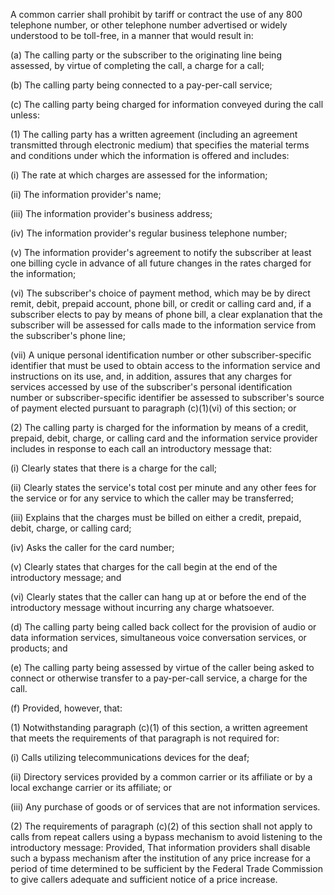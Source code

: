 A common carrier shall prohibit by tariff or contract the use of any 800 telephone number, or other telephone number advertised or widely understood to be toll-free, in a manner that would result in:

(a) The calling party or the subscriber to the originating line being assessed, by virtue of completing the call, a charge for a call;

(b) The calling party being connected to a pay-per-call service;

(c) The calling party being charged for information conveyed during the call unless:

(1) The calling party has a written agreement (including an agreement transmitted through electronic medium) that specifies the material terms and conditions under which the information is offered and includes:

(i) The rate at which charges are assessed for the information;

(ii) The information provider's name;

(iii) The information provider's business address;

(iv) The information provider's regular business telephone number;

(v) The information provider's agreement to notify the subscriber at least one billing cycle in advance of all future changes in the rates charged for the information;

(vi) The subscriber's choice of payment method, which may be by direct remit, debit, prepaid account, phone bill, or credit or calling card and, if a subscriber elects to pay by means of phone bill, a clear explanation that the subscriber will be assessed for calls made to the information service from the subscriber's phone line;

(vii) A unique personal identification number or other subscriber-specific identifier that must be used to obtain access to the information service and instructions on its use, and, in addition, assures that any charges for services accessed by use of the subscriber's personal identification number or subscriber-specific identifier be assessed to subscriber's source of payment elected pursuant to paragraph (c)(1)(vi) of this section; or

(2) The calling party is charged for the information by means of a credit, prepaid, debit, charge, or calling card and the information service provider includes in response to each call an introductory message that:

(i) Clearly states that there is a charge for the call;

(ii) Clearly states the service's total cost per minute and any other fees for the service or for any service to which the caller may be transferred;

(iii) Explains that the charges must be billed on either a credit, prepaid, debit, charge, or calling card;

(iv) Asks the caller for the card number;

(v) Clearly states that charges for the call begin at the end of the introductory message; and

(vi) Clearly states that the caller can hang up at or before the end of the introductory message without incurring any charge whatsoever.

(d) The calling party being called back collect for the provision of audio or data information services, simultaneous voice conversation services, or products; and

(e) The calling party being assessed by virtue of the caller being asked to connect or otherwise transfer to a pay-per-call service, a charge for the call.

(f) Provided, however, that:

(1) Notwithstanding paragraph (c)(1) of this section, a written agreement that meets the requirements of that paragraph is not required for:

(i) Calls utilizing telecommunications devices for the deaf;

(ii) Directory services provided by a common carrier or its affiliate or by a local exchange carrier or its affiliate; or

(iii) Any purchase of goods or of services that are not information services.

(2) The requirements of paragraph (c)(2) of this section shall not apply to calls from repeat callers using a bypass mechanism to avoid listening to the introductory message: Provided, That information providers shall disable such a bypass mechanism after the institution of any price increase for a period of time determined to be sufficient by the Federal Trade Commission to give callers adequate and sufficient notice of a price increase.

